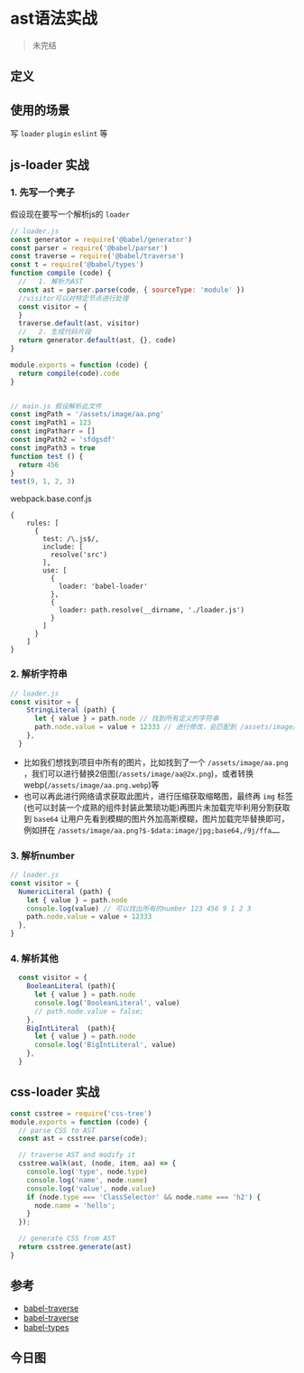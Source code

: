# ast语法实战
> 未完结

## 定义

## 使用的场景
写 `loader` `plugin` `eslint` 等

## js-loader 实战
### 1. 先写一个壳子
假设现在要写一个解析js的 `loader`
```js
// loader.js
const generator = require('@babel/generator')
const parser = require('@babel/parser')
const traverse = require('@babel/traverse')
const t = require('@babel/types')
function compile (code) {
  //   1. 解析为AST
  const ast = parser.parse(code, { sourceType: 'module' })
  //visitor可以对特定节点进行处理
  const visitor = {
  }
  traverse.default(ast, visitor)
  //   2. 生成代码片段
  return generator.default(ast, {}, code)
}

module.exports = function (code) {
  return compile(code).code
}

```
```js

// main.js 假设解析此文件
const imgPath = '/assets/image/aa.png'
const imgPath1 = 123
const imgPatharr = []
const imgPath2 = 'sfdgsdf'
const imgPath3 = true
function test () {
  return 456
}
test(9, 1, 2, 3)


```

webpack.base.conf.js

```
{
    rules: [
      {
        test: /\.js$/,
        include: [
          resolve('src')
        ],
        use: [
          {
            loader: 'babel-loader'
          },
          {
            loader: path.resolve(__dirname, './loader.js')
          }
        ]
      }
    ]
}
```
### 2. 解析字符串
```js
// loader.js
const visitor = {
    StringLiteral (path) {
      let { value } = path.node // 找到所有定义的字符串
      path.node.value = value + 12333 // 进行修改，会匹配到 /assets/image/aa.png sfdgsdf,最后我们可以做想要的处理
    },
  }
```
- 比如我们想找到项目中所有的图片，比如找到了一个 `/assets/image/aa.png` ，我们可以进行替换2倍图(`/assets/image/aa@2x.png`)，或者转换webp(`/assets/image/aa.png.webp`)等
- 也可以再此进行网络请求获取此图片，进行压缩获取缩略图，最终再 `img` 标签(也可以封装一个成熟的组件封装此繁琐功能)再图片未加载完毕利用分割获取到 `base64` 让用户先看到模糊的图片外加高斯模糊，图片加载完毕替换即可，例如拼在 `/assets/image/aa.png?$-$data:image/jpg;base64,/9j/ffa……`
### 3. 解析number
```js
// loader.js
const visitor = {
  NumericLiteral (path) {
    let { value } = path.node
    console.log(value) // 可以找出所有的number 123 456 9 1 2 3
    path.node.value = value + 12333 
  },
}
```
### 4. 解析其他
```js
  const visitor = {
    BooleanLiteral (path){
      let { value } = path.node
      console.log('BooleanLiteral', value)
      // path.node.value = false;
    },
    BigIntLiteral  (path){
      let { value } = path.node
      console.log('BigIntLiteral', value)
    },
  }
```
## css-loader 实战
```js
const csstree = require('css-tree')
module.exports = function (code) {
  // parse CSS to AST
  const ast = csstree.parse(code);

  // traverse AST and modify it
  csstree.walk(ast, (node, item, aa) => {
    console.log('type', node.type)
    console.log('name', node.name)
    console.log('value', node.value)
    if (node.type === 'ClassSelector' && node.name === 'h2') {
      node.name = 'hello';
    }
  });

  // generate CSS from AST
  return csstree.generate(ast)
}

```
## 参考

- [babel-traverse](https://github.com/jamiebuilds/babel-handbook/blob/master/translations/en/plugin-handbook.md#babel-traverse)
- [babel-traverse](https://www.babeljs.cn/docs/babel-traverse)
- [babel-types](https://babel.dev/docs/en/babel-types)

## 今日图 
